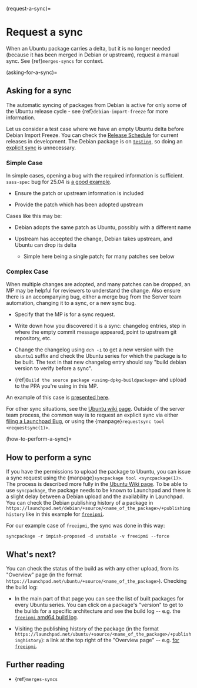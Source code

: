 (request-a-sync)=
# Request a sync

When an Ubuntu package carries a delta, but it is no longer needed (because it has been merged in Debian or upstream), request a manual sync. See {ref}`merges-syncs` for context.


(asking-for-a-sync)=
## Asking for a sync

The automatic syncing of packages from Debian is active for only some of the
Ubuntu release cycle - see {ref}`debian-import-freeze` for more information.

Let us consider a test case where we have an empty Ubuntu delta before
Debian Import Freeze. You can check the
[Release Schedule](https://wiki.ubuntu.com/ReleaseSchedule)
for current releases in development. The Debian package is on
[`testing`](https://www.debian.org/releases/), so doing an
[explicit sync](https://wiki.ubuntu.com/SyncRequestProcess#Content_of_a_sync_request)
is unnecessary. 


### Simple Case

In simple cases, opening a bug with the required information is sufficient.
`sass-spec` bug for 25.04 is
[a good example](https://bugs.launchpad.net/ubuntu/+source/sass-spec/+bug/2098389).

* Ensure the patch or upstream information is included

* Provide the patch which has been adopted upstream

Cases like this may be:

* Debian adopts the same patch as Ubuntu, possibly with a different name

* Upstream has accepted the change, Debian takes upstream, and Ubuntu can drop its delta

  * Simple here being a single patch; for many patches see below


### Complex Case

When multiple changes are adopted, and many patches can be dropped, an MP may be
helpful for reviewers to understand the change. Also ensure there is an
accompanying bug, either a merge bug from the Server team automation, changing
it to a sync, or a new sync bug.

* Specify that the MP is for a sync request.

* Write down how you discovered it is a sync: changelog entries, step in where
  the empty commit message appeared, point to upstream git repository, etc.

* Change the changelog using `dch -i` to get a new version with the `ubuntu1`
  suffix and check the Ubuntu series for which the package is to be built. The
  text in that new changelog entry should say "build debian version to verify
  before a sync".
  
* {ref}`Build the source package <using-dpkg-buildpackage>` and upload to the
  PPA you're using in this MP.

An example of this case is
[presented here](https://code.launchpad.net/~mirespace/ubuntu/+source/freeipmi/+git/freeipmi/+merge/407014).

For other sync situations, see the
[Ubuntu wiki page](https://wiki.ubuntu.com/SyncRequestProcess).
Outside of the server team process, the common way is to request an explicit
sync via either
[filing a Launchpad Bug](https://wiki.ubuntu.com/SyncRequestProcess#For_people_requiring_sponsorship),
or using the {manpage}`requestsync tool <requestsync(1)>`.


(how-to-perform-a-sync)=
## How to perform a sync

If you have the permissions to upload the package to Ubuntu, you can issue a
sync request using the {manpage}`syncpackage tool <syncpackage(1)>`.
The process is described more fully in the
[Ubuntu Wiki page](https://wiki.ubuntu.com/SyncRequestProcess#For_people_with_permission_to_upload_the_package_to_Ubuntu).
To be able to use `syncpackage`, the package needs to be known to Launchpad
and there is a slight delay between a Debian upload and the availability in
Launchpad. You can check the Debian publishing history of a package in
`https://launchpad.net/debian/+source/<name_of_the_package>/+publishinghistory`
like in this example for
[`freeipmi`](https://launchpad.net/debian/+source/freeipmi/+publishinghistory).

For our example case of `freeipmi`, the sync was done in this way:

```shell
syncpackage -r impish-proposed -d unstable -v freeipmi --force
```


## What's next?

You can check the status of the build as with any other upload, from its
"Overview" page (in the format
`https://launchpad.net/ubuntu/+source/<name_of_the_package>`).
Checking the build log:

* In the main part of that page you can see the list of built packages for
  every Ubuntu series. You can click on a package's "version" to get to the
  builds for a specific architecture and see the build log -- e.g. the
  [`freeipmi` amd64 build log](https://launchpad.net/ubuntu/+source/freeipmi/1.6.6-4/+build/21971101/+files/buildlog_ubuntu-impish-amd64.freeipmi_1.6.6-4_BUILDING.txt.gz).

* Visiting the publishing history of the package (in the format 
  `https://launchpad.net/ubuntu/+source/<name_of_the_package>/+publishinghistory`):
  a link at the top right of the "Overview page" -- e.g.
  [for `freeipmi`](https://launchpad.net/ubuntu/+source/freeipmi/+publishinghistory).


## Further reading

* {ref}`merges-syncs`
